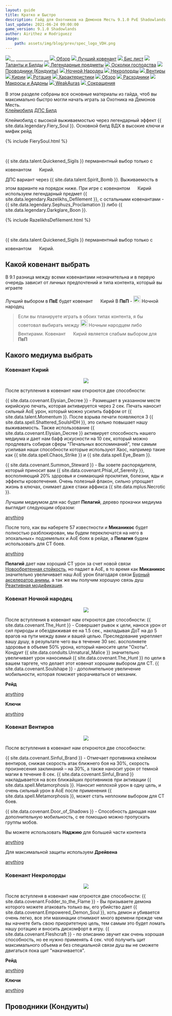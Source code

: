 ```yaml
---
layout: guide
title: Кратко и Быстро
description: Гайд для Охотников на Демонов Месть 9.1.0 PvE Shadowlands
last_update: 2021-06-24 09:00:00
game_version: 9.1.0 Shadowlands 
author: Airithez и Rodriguezz
image:
    path: assets/img/blog/prev/spec_logo_VDH.png
---
```


<div id="smooth-nav-outer">
<a href="{{ site.url }}/guide/vengeance/quick_faq.html"><img src="https://wow.zamimg.com/images/wow/icons/medium/wow_token01.jpg"><span style="color: white;"> Кратко и Быстро</span></a>
<a href="{{ site.url }}/guide/vengeance/overview.html"><img src="https://wow.zamimg.com/images/wow/icons/medium/inv_misc_spyglass_02.jpg"> Обзор</a>
<a href="{{ site.url }}/guide/vengeance/covenant.html"><img src="https://wow.zamimg.com/images/wow/icons/medium/achievement_mythicdungeons_shadowlands.jpg"> Лучший ковенант</a>
<a href="{{ site.url }}/guide/vengeance/gear.html"><img src="https://wow.zamimg.com/images/wow/icons/medium/inv_chest_chain_03.jpg"> Бис лист</a>
<a href="{{ site.url }}/guide/vengeance/talent-builds.html"><img src="https://wow.zamimg.com/images/wow/icons/medium/ability_marksmanship.jpg"> Таланты и Билды</a>
<a href="{{ site.url }}/guide/vengeance/legendaries-shadowlands.html"><img src="https://wow.zamimg.com/images/wow/icons/medium/runesmith_icon.jpg"> Легендарные предметы</a>
<a href="{{ site.url }}/guide/vengeance/domination-set-bonuses.html"><img src="https://wow.zamimg.com/images/wow/icons/medium/wow_token01.jpg"> Осколки господства</a>
<a href="{{ site.url }}/guide/vengeance/conduits-shadowlands.html"><img src="https://wow.zamimg.com/images/wow/icons/medium/ability_rogue_rollthebones02.jpg"> Проводники (Кондуиты)</a>
<a href="{{ site.url }}/guide/vengeance/night-fae.html"><img src="https://wow.zamimg.com/images/wow/icons/medium/ui_sigil_nightfae.jpg"> Ночной Народец</a>
<a href="{{ site.url }}/guide/vengeance/necrolord.html"><img src="https://wow.zamimg.com/images/wow/icons/medium/ui_sigil_necrolord.jpg"> Некролорды</a>
<a href="{{ site.url }}/guide/vengeance/venthyr.html"><img src="https://wow.zamimg.com/images/wow/icons/medium/ui_sigil_venthyr.jpg"> Вентиры</a>
<a href="{{ site.url }}/guide/vengeance/kyrian.html"><img src="https://wow.zamimg.com/images/wow/icons/medium/ui_sigil_kyrian.jpg"> Кирии</a>
<a href="{{ site.url }}/guide/vengeance/rotation-priority.html"><img src="https://wow.zamimg.com/images/wow/icons/medium/wow_token01.jpg"> Ротация</a>
<a href="{{ site.url }}/guide/vengeance/stats.html"><img src="https://wow.zamimg.com/images/wow/icons/medium/inv_inscription_80_warscroll_intellect.jpg"> Характеристики</a>
<a href="{{ site.url }}/guide/vengeance/overview.html"><img src="https://wow.zamimg.com/images/wow/icons/medium/inv_misc_spyglass_02.jpg"> Обзор</a>
<a href="{{ site.url }}/guide/vengeance/consumables.html"><img src="https://wow.zamimg.com/images/wow/icons/medium/inv_potion_92.jpg"> Расходники</a>
<a href="{{ site.url }}/guide/vengeance/macros-addons.html"><img src="https://wow.zamimg.com/images/wow/icons/medium/inv_eng_gearspringparts.jpg"> Макросы и Аддоны</a>
<a href="{{ site.url }}/guide/vengeance/weakauras.html"><img src="https://wow.zamimg.com/images/wow/icons/medium/spell_holy_auramastery.jpg"> WeakAuras</a>
<a href="{{ site.url }}/guide/vengeance/common-terms.html"><img src="https://wow.zamimg.com/images/wow/icons/medium/ui_chat.jpg"> Сокращения</a>
</div>
<br>
В этом разделе собраны все основные материалы из гайда, чтоб вы максимально быстро могли начать играть за Охотника на Демонов Месть.

<div class="tabs">
<div class="tabs__nav">
<a class="tabs__link tabs__link_active" href="#content-1">Клеймобилд</a>
<a class="tabs__link" href="#content-2">ДПС Билд</a>
</div>

<div class="tabs__content">
<div class="tabs__pane tabs__pane_show" id="content-1" >

<div class="tabs_in" markdown="1">

Клеймобилд с высокой выживаемостью через легендарный эффект {{ site.data.legendary.Fiery_Soul }}. Основной билд ВДХ в высокие ключи и мифик рейд

{% include FierySoul.html %} 
 
<br>

<p class="tanknotes-section-success" markdown="1"><span style="font-weight: 400;">

{{ site.data.talent.Quickened_Sigils }} перманентный выбор только с ковенантом <img src="{{ site.url }}/assets/img/guide/havoc/kyrian.png" width="16" height="24"> Кирий.

</span></p>


</div>
</div>

<div class="tabs__pane" id="content-2">
   
<div class="tabs_in"  markdown="1">

ДПС вариант через {{ site.data.talent.Spirit_Bomb }}. Выживаемость в этом варианте на порядок ниже.
При игре с ковенантом <img src="{{ site.url }}/assets/img/guide/havoc/kyrian.png" width="16" height="24"> Кирий используем легендарный предмет {{ site.data.legendary.Razelikhs_Defilement }}, с остальными ковенантами - {{ site.data.legendary.Sephuzs_Proclamation }} либо {{ site.data.legendary.Darkglare_Boon }}.

{% include RazelikhsDefilement.html %} 
  
<br>

<p class="tanknotes-section-success" markdown="1"><span style="font-weight: 400;">

{{ site.data.talent.Quickened_Sigils }} перманентный выбор только с ковенантом <img src="{{ site.url }}/assets/img/guide/havoc/kyrian.png" width="16" height="24"> Кирий.

</span></p>

</div>
</div>
      
</div>
</div>

<script>
    var $tabs = function (target) {
      var
        _elemTabs = (typeof target === 'string' ? document.querySelector(target) : target),
        _eventTabsShow,
        _showTab = function (tabsLinkTarget) {
          var tabsPaneTarget, tabsLinkActive, tabsPaneShow;
          tabsPaneTarget = document.querySelector(tabsLinkTarget.getAttribute('href'));
          tabsLinkActive = tabsLinkTarget.parentElement.querySelector('.tabs__link_active');
          tabsPaneShow = tabsPaneTarget.parentElement.querySelector('.tabs__pane_show');
          // если следующая вкладка равна активной, то завершаем работу
          if (tabsLinkTarget === tabsLinkActive) {
            return;
          }
          // удаляем классы у текущих активных элементов
          if (tabsLinkActive !== null) {
            tabsLinkActive.classList.remove('tabs__link_active');
          }
          if (tabsPaneShow !== null) {
            tabsPaneShow.classList.remove('tabs__pane_show');
          }
          // добавляем классы к элементам (в завимости от выбранной вкладки)
          tabsLinkTarget.classList.add('tabs__link_active');
          tabsPaneTarget.classList.add('tabs__pane_show');
          document.dispatchEvent(_eventTabsShow);
        },
        _switchTabTo = function (tabsLinkIndex) {
          var tabsLinks = _elemTabs.querySelectorAll('.tabs__link');
          if (tabsLinks.length > 0) {
            if (tabsLinkIndex > tabsLinks.length) {
              tabsLinkIndex = tabsLinks.length;
            } else if (tabsLinkIndex < 1) {
              tabsLinkIndex = 1;
            }
            _showTab(tabsLinks[tabsLinkIndex - 1]);
          }
        };

      _eventTabsShow = new CustomEvent('tab.show', { detail: _elemTabs });

      _elemTabs.addEventListener('click', function (e) {
        var tabsLinkTarget = e.target;
        // завершаем выполнение функции, если кликнули не по ссылке
        if (!tabsLinkTarget.classList.contains('tabs__link')) {
          return;
        }
        // отменяем стандартное действие
        e.preventDefault();
        _showTab(tabsLinkTarget);
      });

      return {
        showTab: function (target) {
          _showTab(target);
        },
        switchTabTo: function (index) {
          _switchTabTo(index);
        }
      }

    };

    var mytabs = $tabs('.tabs');
    if (localStorage.getItem('mytabs')) {
      mytabs.showTab(document.querySelector('[href="' + localStorage.getItem('mytabs') + '"]'));
    }

    document.addEventListener('tab.show', function (e) {
      localStorage.setItem('mytabs', e.detail.querySelector('.tabs__link_active').getAttribute('href'));
    })
</script>

## Какой ковенант выбрать

В 9.1 разница между всеми ковенантами незначительна и в первую очередь зависит от личных предпочтений и типа контента, который вы играете

Лучший выбором в **ПвЕ** будет ковенант <img src="{{ site.url }}/assets/img/guide/havoc/kyrian.png" width="16" height="24"> Кирий
В **ПвП** - <img src="{{ site.url }}/assets/img/guide/havoc/nightfae.png" width="22" height="22"> Ночной народец

> Если вы планируете играть в обоих типах контента, я бы советовал выбирать между <img src="{{ site.url }}/assets/img/guide/havoc/nightfae.png" width="22" height="22"> Ночным народцем либо <img src="{{ site.url }}/assets/img/guide/havoc/venthyr.png" width="16" height="24"> Вентирами. Ковенант <img src="{{ site.url }}/assets/img/guide/havoc/kyrian.png" width="16" height="24"> Кирий является слабым выбором для **ПвП**

## Какого медиума выбрать

### Ковенант Кирий

<p align="center" width="100%"> <img src="{{ site.url }}/assets/img/blog/conduits/kiri_logo.png"> </p>

После вступления в ковенант нам откроются две способности:

{{ site.data.covenant.Elysian_Decree }} - Размещает в указанном месте кирийскую печать, которая активируется через 2 сек. Печать наносит сильный АоЕ урон, который можно усилить баффом от {{ site.data.talent.Momentum }}. После взрыва печати появляются 3 {{ site.data.spell.Shattered_SoulsHDH }}, это сильно повышает нашу выживаемость. Также использование {{ site.data.covenant.Elysian_Decree }} активирует способность нашего медиума и дает нам бафф искусности на 10 сек, который можно продлевать собирая сферы "Печальных воспоминаний", тем самым усиливая наши способности которые используют Хаос, например такие как {{ site.data.spell.Chaos_Strike }} и {{ site.data.spell.Eye_Beam }}.

{{ site.data.covenant.Summon_Steward }} - Вы зовете распорядителя, который приносит вам {{ site.data.covenant.Phial_of_Serenity }}, восполняющий 20% здоровья и снимающий проклятия, болезни, яды и эффекты кровотечения. Очень полезный флакон, сильно упрощает жизнь в ключах, снимает даже стаки аффикса {{ site.data.mplus.Necrotic }}.

Лучшим медиумом для нас будет **Пелагий**, дерево прокачки медиума выглядит следующим образом:

<a href="https://ru.wowhead.com/soulbind-calc/embed/kyrian/pelagos/demon-hunter/AwCW5pYTBS0fABUvtwAldg4AIxUq7wAlK2kANSr6AA" target="blank">anything</a>

После того, как вы наберете 57 известности и **Миканикос** будет полностью разблокирован, мы будем переключатся на него в эпохальных+ подземельях и AоЕ боях в рейде, 
а **Пелагия** будем использовать для СТ боев. 

<a href="https://ru.wowhead.com/soulbind-calc/embed/kyrian/forgelite-prime-mikanikos/demon-hunter/AwCW6r4CBStvACUszQASBS0fACUvtwAiFSrvACUraQA" target="blank">anything</a>

<p class="tanknotes-section-success" markdown="1"><span style="font-weight: 400;">

**Пелагий** дает нам хороший СТ урон за счет новой связи [Новообретенная стойкость](https://ru.wowhead.com/spell=351149), но падает в AoE, 
в то время как **Миканикос** значительно увеличивает наш AoE урон благодаря связи [Бурный акселератор анимы](https://ru.wowhead.com/spell=352188), 
а так же мы получим хорошую связь душ [Реактивная модификация](https://ru.wowhead.com/spell=352187).

</span></p>

### Ковенат Ночной народец

<p align="center" width="100%"> <img src="{{ site.url }}/assets/img/blog/conduits/fae_logo.png"> </p>

После вступления в ковенант нам откроются две способности:
{{ site.data.covenant.The_Hunt }} - Совершает рывок к цели, нанося урон от сил природы и обездвиживая ее на 1.5 сек., накладывая ДоТ на до 5 врагов на пути между вами и вашей целью. Преследование укрепляет вашу душу, в результате чего вы в течение 30 sec. восполняете здоровье в объеме 50% урона, который наносите цели "Охоты". Кондуит {{ site.data.conduits.Unnatural_Malice }} значительно увеличивает урон наносимый {{ site.data.covenant.The_Hunt }} по цели в вашем таргете, что делает этот ковенат хорошим выбором для СТ.
{{ site.data.covenant.Soulshape }} - дополнительное увеличение мобильности, которая поможет уворачиваться от механик.

**Рейд**

<a href="https://ru.wowhead.com/soulbind-calc/embed/night-fae/niya/demon-hunter/AwaWZb4CBStvACUszQASBS0fACVBJgAiFSrvACUraQA" target="blank">anything</a>

**Ключи**

<a href="https://ru.wowhead.com/soulbind-calc/embed/night-fae/korayn/demon-hunter/AwaWb5YCBStvABUszQASBS0fACVBJgAiFSrvADUraQA" target="blank">anything</a>

### Ковенат Вентиров

<p align="center" width="100%"> <img src="{{ site.url }}/assets/img/blog/conduits/ventyr_logo.png"></p>

После вступления в ковенант нам откроются две способности:

{{ site.data.covenant.Sinful_Brand }} - Отмечает противника клеймом вентиров, снижая скорость атак ближнего боя на 30%, скорость произнесения заклинаний – на 30%, а также наносит урон от темной магии в течение 8 сек. {{ site.data.covenant.Sinful_Brand }} накладывается на всех ближайших противников при активации {{ site.data.spell.Metamorphosis }}. Наносит неплохой урон в одну цель, и очень сильный урон в АоЕ после применения {{ site.data.spell.Metamorphosis }}, может стать неплохим выбором для СТ боев.

{{ site.data.covenant.Door_of_Shadows }} - Способность дающая нам дополнительную мобильность, с ее помощью можно пропускать группы мобов.

Вы можете использовать **Наджию** для большей части контента

<a href="https://ru.wowhead.com/soulbind-calc/embed/venthyr/nadjia-the-mistblade/demon-hunter/AwaWqpYCBStvACUszQASBS0fACUwPAAiFSrvACUraQA" target="blank">anything</a>

Для максимальной защиты используем **Дрейвена**

<a href="https://ru.wowhead.com/soulbind-calc/embed/venthyr/general-draven/demon-hunter/AwCWZZYBJStvABMFLR8AFTA8ACV2DgAiBSrvABUraQA" target="blank">anything</a>

### Ковенант Некролорды

<p align="center" width="100%"> <img src="{{ site.url }}/assets/img/blog/conduits/necrolord_logo.png"> </p>

После вступленя в ковенант нам отроются две способности:
{{ site.data.covenant.Fodder_to_the_Flame }} - Вы призываете демона которого можете атаковать только вы, его убийство дает {{ site.data.covenant.Empowered_Demon_Soul }}, хоть демон и убивается очень легко, все эти махинации отнимают много времени прежде чем вы начнете бить свою приоритетную цель, тем самым это будет ломать нашу ротацию и вносить дискомфорт в игру.
{{ site.data.covenant.Fleshcraft }} - по описанию звучит как очень хорошая способность, но ее нужно применять 4 сек. чтоб получить щит максимального объема и без специальной связи душ вы не сможете двигаться пока щит "накачивается".

**Рейд**

<a href="https://ru.wowhead.com/soulbind-calc/embed/necrolord/plague-deviser-marileth/demon-hunter/AwCW5r4BJStvABMFLR8AFTBfACV2DgAiFSrvACUraQA" target="blank">anything</a>

**Ключи**

<a href="https://ru.wowhead.com/soulbind-calc/embed/necrolord/emeni/demon-hunter/AwCWar4CBStvACUszQASBS0fACUwXwAiFSrvACUraQA" target="blank">anything</a>

## Проводники (Кондуиты)

<img src="/assets/img/guide/havoc/potency.png" width="15" height="100%"> <u>Проводники силы</u>

* {{ site.data.conduits.Growing_Inferno }} — приоритетный выбор данного типа проводников. В паре с талантом {{ site.data.talent.Agonizing_Flames }} показывает очень высокие цифры урона
> Добыча: подземелье [Смертельная тризна](https://ru.wowhead.com/the-necrotic-wake) босс [Хирург Трупошов](https://ru.wowhead.com/npc=166882) и рейд [Святилище Господства](https://ru.wowhead.com/zone=13561) босс [Сильвана Ветрокрылая](https://ru.wowhead.com/npc=180828/) 

* [Фрагмент адаптивной брони](https://ru.wowhead.com/spell=357902) При получении исцеления от другого игрока ваша основная характеристика повышается на 2-3,6% на 15 сек. Эффект срабатывает не чаще раза в 30 сек.
> Добыча: мировой босс [Мор'гет](https://ru.wowhead.com/npc=178958/) и рейд [Святилище Господства](https://ru.wowhead.com/zone=13561) босс [Стражница Предвечных](https://ru.wowhead.com/npc=175731/guardian-of-the-first-ones) 

При наличии второго слота под <u>проводник силы</u>, всегда используем ковенантские проводники

* {{ site.data.conduits.Repeat_Decree }} — наша способность <span style="color:#68ccef;font-size:1em;"><img src="{{ site.url }}/assets/img/guide/havoc/kyrian.png" width="16" height="22"> Кирии</span> наносит еще больше урона за счет повторной активации. Берем во вторую ячейку силы
> Добыча: рейд [Замок Нафрия](https://ru.wowhead.com/castle-nathria) босс [Сир Денатрий](https://ru.wowhead.com/npc=167406) и мировые боссы

* {{ site.data.conduits.Increased_Scrutiny }} — небольшое увеличение урона по одиночной цели. Берем <img src="{{ site.url }}/assets/img/guide/havoc/venthyr.png" width="16" height="24"> Вентирами за неимением лучшего
> Добыча: рейд [Замок Нафрия](https://ru.wowhead.com/castle-nathria) босс [Сир Денатрий](https://ru.wowhead.com/npc=167406) и мировые боссы

* {{ site.data.conduits.Brooding_Pool }} — продлевает длительность увеличения урона от души демона. Просто и эффективно
> Добыча: рейд [Замок Нафрия](https://ru.wowhead.com/castle-nathria) босс [Сир Денатрий](https://ru.wowhead.com/npc=167406) и мировые боссы

* {{ site.data.conduits.Unnatural_Malice }} — Увеличивает урон ДоТа "Охоты"%.
> Добыча: рейд [Замок Нафрия](https://ru.wowhead.com/castle-nathria) босс [Сир Денатрий](https://ru.wowhead.com/npc=167406) и мировые боссы

<img src="/assets/img/guide/havoc/endurance.png" width="15" height="100%"> <u>Проводники выносливости</u>

* {{ site.data.conduits.Viscous_Ink }} — дает дополнительное снижение урона от магии нашим {{ site.data.spell.Demonic_WardsVDH }}. Очень сильный проводник, берем когда в бою присутствует магический урон
> Добыча: подземелье [Тайный рынок Тазавеш](https://ru.wowhead.com/zone=13577/) босс [Со'азми](https://ru.wowhead.com/npc=175806)

* {{ site.data.conduits.Shattered_Restoration }} — наиболее универсальный среди проводников выносливости. Берем в большинстве ситуаций 
> Добыча: рейд [Святилище Господства](https://ru.wowhead.com/zone=13561/) босс [Раздиратель душ Дормацайн](https://ru.wowhead.com/npc=175727/)

* {{ site.data.conduits.Fel_Defender }} — берем всегда. В боях без магии вместо {{ site.data.conduits.Viscous_Ink }}, в остальных случаях вместо {{ site.data.conduits.Shattered_Restoration }}
> Добыча: подземелье [Тайный рынок Тазавеш](https://ru.wowhead.com/zone=13577/) босс [Со'лея](https://ru.wowhead.com/npc=180863/)

* [Конденсированная сфера анимы](https://ru.wowhead.com/spell=357888) — При получении любого урона вы восполняете 0.25-0.45% максимального запаса здоровья. Эффект срабатывает не чаще раза в 10 сек.
> Добыча: мировой босс [Мор'гет](https://ru.wowhead.com/npc=178958/)

<img src="/assets/img/guide/havoc/finesse.png" width="15" height="100%"> <u>Проводники точности</u>

* {{ site.data.conduits.Felfire_Haste }} — дает дополнительную мобильность и без того мобильному классу. Все же является единственным универсальным выбором проводника в эту ячейку
> Добыча: рейд [Святилище Господства](https://ru.wowhead.com/zone=13561/) босс [Сир Денатрий](https://ru.wowhead.com/npc=179390/)

## Легендарные предметы

{{ site.data.legendary.Fiery_Soul }} — основа нашего клеймобилда. Очень хорошая легендарка как для рейда, так и для М+. Не советуется использовать в паре со  {{ site.data.talent.Spirit_Bomb }}.

> Крафтим в слот наручей

* {{ site.data.legendary.Razelikhs_Defilement }} — неплохая легендарная способность для дпс и утилити. Использовать только с ковенантом <img src="{{ site.url }}/assets/img/guide/havoc/kyrian.png" width="16" height="24"> Кирий. Имейте ввиду, что с ней сильно просядет аптайм вашего {{ site.data.spell.Fiery_Brand }}

> Крафтим в слот наручей

* {{ site.data.legendary.Darkglare_Boon }} — после апа в 9.0.5 является хорошим выбором. В купе с реворком {{ site.data.conduits.Fel_Defender }} выглядит особенно привлекательно

> Крафтим в любой слот

## Осколки Господства

### Рейд

* [Осколок Бек](https://ru.wowhead.com/item=187057)
* [Осколок Джас](https://ru.wowhead.com/item=187059)
* [Осколок Рев](https://ru.wowhead.com/item=187061)
* [Осколок Диз](https://ru.wowhead.com/item=187073)
* [Осколок Кор](https://ru.wowhead.com/item=187063) - дает хороший прирост урона когда в бою появляются ады, но слаб в СТ, поэтому вы можете заменить его на осколок защиты.

**Осколки для замены**

* [Осколок Зед](https://ru.wowhead.com/item=187079)
* [Осколок Кир](https://ru.wowhead.com/item=187065)

**Улучшаем их в следующем порядке**

<p class="tanknotes-section-success" markdown="1"><span style="font-weight: 400;">

1. [Осколок Диз](https://ru.wowhead.com/item=187073) и [Осколок Бек](https://ru.wowhead.com/item=187057) улучшайте их по очереди до максимального уровня, потом переходите к улучшению остальных осколков<br>
2. [Осколок Кир](https://ru.wowhead.com/item=187065) - Если используете <br>
3. [Осколок Джас](https://ru.wowhead.com/item=187059) <br>
4. [Осколок Рев](https://ru.wowhead.com/item=187061)<br>
5. [Осколок Кор](https://ru.wowhead.com/item=187063) - Если используете  <br>
6. [Осколок Зед](https://ru.wowhead.com/item=187079) - Если используете  <br>

</span></p>

### Мифик+

* [Осколок Диз](https://ru.wowhead.com/item=187073)
* [Осколок Кор](https://ru.wowhead.com/item=187063)
* [Осколок Бек](https://ru.wowhead.com/item=187057)
* [Осколок Джас](https://ru.wowhead.com/item=187059)
* [Осколок Кир](https://ru.wowhead.com/item=187065)

**Улучшаем их в следующем порядке**

<p class="tanknotes-section-success" markdown="1"><span style="font-weight: 400;">

Улучшайте все осколки по очереди чтоб они были на одном уровне 

1. [Осколок Диз](https://ru.wowhead.com/item=187073)
2. [Осколок Кор](https://ru.wowhead.com/item=187063)
3. [Осколок Бек](https://ru.wowhead.com/item=187057)
4. [Осколок Джас](https://ru.wowhead.com/item=187059)
5. [Осколок Кир](https://ru.wowhead.com/item=187065)

</span></p>

## Приоритет характеристик

**Рейд**

<img src="{{ site.url }}/assets/img/guide/havoc/agil.png" width="25" height="25"> **Ловкость >** <img src="{{ site.url }}/assets/img/guide/havoc/vers.png" width="25" height="25"> **Универсальность >** <img src="{{ site.url }}/assets/img/guide/havoc/speed.png" width="25" height="25"> **Скорость >** <img src="{{ site.url }}/assets/img/guide/havoc/mastry.png" width="25" height="25"> **Искусность >** <img src="{{ site.url }}/assets/img/guide/havoc/crit.png" width="25" height="25"> **Критический удар**

**М+**

<img src="{{ site.url }}/assets/img/guide/havoc/agil.png" width="25" height="25"> **Ловкость >** <img src="{{ site.url }}/assets/img/guide/havoc/vers.png" width="25" height="25"> **Универсальность >** <img src="{{ site.url }}/assets/img/guide/havoc/speed.png" width="25" height="25"> **Скорость >** <img src="{{ site.url }}/assets/img/guide/havoc/crit.png" width="25" height="25"> **Критический удар >** <img src="{{ site.url }}/assets/img/guide/havoc/mastry.png" width="25" height="25"> **Искусность** 

## Ротация 

**Опенер**

1. Прекаст {{ site.data.spell.Sigil_of_Flame }}  
1. {{ site.data.spell.Torment }} вместе с {{ site.data.spell.Fiery_Brand }}
1. {{ site.data.spell.Infernal_Strike }} вместе с {{ site.data.spell.Immolation_Aura }}
1. {{ site.data.covenant.Elysian_Decree }} / {{ site.data.covenant.The_Hunt }} / {{ site.data.covenant.Sinful_Brand }}
1. {{ site.data.talent.Fracture }}  
1. {{ site.data.spell.Soul_Cleave }} - если у вас есть души
1. {{ site.data.spell.Fel_Devastation }} - если у вас есть Гнев

**Ротация**

1. {{ site.data.spell.Infernal_Strike }} если у вас 2 заряда
1. {{ site.data.spell.Fiery_Brand }} - по готовности
1. {{ site.data.spell.Fel_Devastation }} - если у вас есть 50 Ярости
1. {{ site.data.spell.Soul_Cleave }} - если у вас есть души
1. {{ site.data.covenant.Elysian_Decree }} / {{ site.data.covenant.The_Hunt }} / {{ site.data.covenant.Sinful_Brand }} - по готовности
1. {{ site.data.spell.Immolation_Aura }} - по готовности
1. {{ site.data.talent.Fracture }} - если у вас нет капа душ и/или Гнева
1. {{ site.data.spell.Sigil_of_Flame }} - по готовности
1. {{ site.data.spell.Throw_GlaiveVDH }} - когда все способности восстанавливаются


## Инчант и Камни

**Инчант**
* Оружие: {{ site.data.prof.Celestial_Guidance }} и {{ site.data.prof.Enchant_Weapon_Lightless_Force }}
* Кольца: {{ site.data.prof.Enchant_Ring_Tenet_of_Versatility }}
* Сапоги: {{ site.data.prof.Enchant_Boots_Eternal_Agility }}
* Нагрудник: {{ site.data.prof.Enchant_Chest_Eternal_Stats }}
* Плащ: {{ site.data.prof.Enchant_Cloak_Fortified_Leech }}

**Камни**
* {{ site.data.prof.Versatile_Jewel_Cluster }} +16 к универсальности

## Еда и Химия

**Химия**
• Настой: {{ site.data.prof.Eternal_Flask }}
• Зелья: {{ site.data.prof.Potion_of_Empowered_Exorcisms }}
• Исцеление: {{ site.data.prof.Spiritual_Healing_Potion }}

**Еда**
• {{ site.data.prof.Feast_of_Gluttonous_Hedonism }} повышает ловкость на 20.
• {{ site.data.prof.Steak_a_la_Mode }} повышает  универсальность на 30.

## Масло и Заточки для оружия

* Масло:{{ site.data.prof.Shadowcore_Oil }} — При применении к оружию атаки и заклинания в течение 60 мин. с высокой вероятностью наносят противникам 220 ед. дополнительного урона от темной магии. 
* Точильный камень: {{ site.data.prof.Shaded_Sharpening_Stone }} — Вы точите клинковое оружие, в результате чего сила атаки повышается на 20 на 1 час.

## Накладки 

* {{ site.data.prof.Heavy_Desolate_Armor_Kit }} — Укрепляет нагрудник, повышая прибавку к выносливости на 32 на 2 часа.

## Аксессуары

* {{ site.data.item.Blood_Spattered_Scale }} очень сильный дополнительный сейв. Дает много абсорба и хороший урон. Отличный вариант для М+ контента и прочих АОЕ сценариев
* {{ site.data.item.Splintered_Heart_of_Alar }} просто читдез. Огромное кд, шанс осечки крайне мал. Неплохо, если вам нужен еще один читдез, но в целом крайне слабый и ситуативный аксессуар
* {{ site.data.item.Stone_Legion_Heraldry }} статстик, дающий 2% универсальности и примерно еще 0.1% за каждого члена группы с таким же тринкетом. Очень хороший вариант

**Лучшим сетапом аксессуаров для Рейда является**

{{ site.data.item.Stone_Legion_Heraldry }} и {{ site.data.item.Splintered_Heart_of_Alar }}

**В М+ контенте один из этих тринкетов обязательно нужно заменить на**

{{ site.data.item.Blood_Spattered_Scale }} 

## БиС лист

<div class="table-box" markdown="1">

|Слот|Название|Камень господства|Добывается|
|Голова|[Колпак извивающегося зла](https://ru.wowhead.com/item=186292/)|[Осколок Диз](https://ru.wowhead.com/item=187073)|[Душа Нер'зула](https://ru.wowhead.com/npc=175729)|
|Шея|[Межпланарный краеугольный камень](https://ru.wowhead.com/item=186379)| - |[Кел'Тузад](https://ru.wowhead.com/npc=15990/kelthuzad)|
|Плечо|[Наплеч доверенного-предателя](https://ru.wowhead.com/item=186336)|[Осколок Кор](https://ru.wowhead.com/item=187063)|[Кел'Тузад](https://ru.wowhead.com/npc=15990/kelthuzad)|
|Плащ|[Самовоспроизводящаяся ткань](https://ru.wowhead.com/item=186374/)| - |[Стражница Предвечных](https://ru.wowhead.com/npc=175731)|
|Грудь|[Клепаная кираса иссохшего сердца](https://ru.wowhead.com/item=186334)|[Осколок Бек](https://ru.wowhead.com/item=187057)|[Сильвана Ветрокрылая](https://ru.wowhead.com/npc=180828)|
|Запястье|[Путы с нитями судьбы](https://ru.wowhead.com/item=186335)| - |[Писарь судьбы Ро-Кало](https://ru.wowhead.com/npc=179390)|
|Руки|[Повязки верного квалдира](https://ru.wowhead.com/item=186295)|[Осколок Рев](https://ru.wowhead.com/item=187061)|[Око Тюремщика](https://ru.wowhead.com/npc=180018)|
|Пояс|[Перевязь Ветрокрылой](https://ru.wowhead.com/item=186332)| - |[Сильвана Ветрокрылая](https://ru.wowhead.com/npc=180828)|
|Ноги|[Брюки элитного аранакка](https://ru.wowhead.com/item=186331)| - |[Кел'Тузад](https://ru.wowhead.com/npc=15990/kelthuzad)|
|Сапоги|[Сапоги нестабильной энергии](https://ru.wowhead.com/item=186363)|[Осколок Джас](https://ru.wowhead.com/item=187059)|[Стражница Предвечных](https://ru.wowhead.com/npc=175731)|
|Кольцо 1|[Потускневший знак Кель'Таласа](https://ru.wowhead.com/item=186377)| - |[Сильвана Ветрокрылая](https://ru.wowhead.com/npc=180828)|
|Кольцо 2|[Миниатюрное колесо для казни](https://ru.wowhead.com/item=186375)| - |[Кузнец боли Разнал](https://ru.wowhead.com/npc=176523)|
|Аксессуар 1|[Забрызганная кровью чешуйка](https://ru.wowhead.com/item=179331)| - |[Та Сторона](https://ru.wowhead.com/de-other-side)|
|Аксессуар 2|[Осколок эгиды Аннгильды](https://ru.wowhead.com/item=1864241)| - |[Скайя](https://ru.wowhead.com/npc=175726)|
|Основная рука|[Крестовой вспарыватель вен](https://ru.wowhead.com/item=186388)| - |[Кузнец боли Разнал](https://ru.wowhead.com/npc=176523)|
|Левая рука|[Крестовой вспарыватель вен](https://ru.wowhead.com/item=186388)| - |[Кузнец боли Разнал](https://ru.wowhead.com/npc=176523)|

</div>
<div class="minibox"><a href="{{ site.url }}/guide/havoc/overview.html">Далее:<br>Обзор</a></div>


